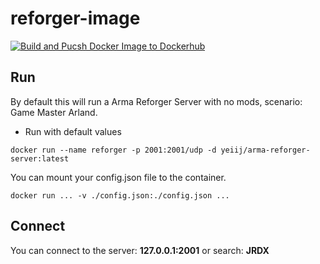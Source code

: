 # reforger-image

[![Build and Pucsh Docker Image to Dockerhub](https://github.com/yeiij/reforger-image/actions/workflows/push-image.yml/badge.svg)](https://github.com/yeiij/reforger-image/actions/workflows/push-image.yml)

## Run
By default this will run a Arma Reforger Server with no mods, scenario: Game Master Arland.

- Run with default values
```commandline
docker run --name reforger -p 2001:2001/udp -d yeiij/arma-reforger-server:latest
```
You can mount your config.json file to the container.
```commandline
docker run ... -v ./config.json:./config.json ... 
```

## Connect
You can connect to the server: **127.0.0.1:2001** or search: **JRDX**